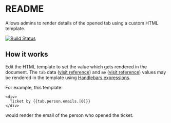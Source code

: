 # README

Allows admins to render details of the opened tab using a custom HTML template.

[![Build Status](https://travis-ci.org/DeskproApps/custom-html.svg?branch=master)](https://travis-ci.org/DeskproApps/custom-html)


## How it works

Edit the HTML template to set the value which gets rendered in the document.
The `tab` data ([visit reference](https://github.com/DeskproApps/custom-html/blob/master/docs/tabdata.md "Tab data reference - CTRL+click to open in new tab")) and
`me` ([visit reference](https://github.com/DeskproApps/custom-html/blob/master/docs/me.md "Me data reference - CTRL+click to open in new tab")) values may be rendered in the template
using [Handlebars expressions](http://handlebarsjs.com/expressions.html "Handlebars expressions - CTRL+click to open in new tab").

For example, this template:

```
<div>
  Ticket by {{tab.person.emails.[0]}}
</div>
```    

would render the email of the person who opened the ticket.

